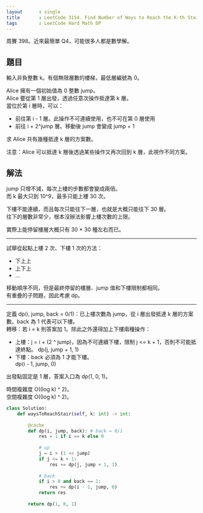 ```yaml
---
layout      : single
title       : LeetCode 3154. Find Number of Ways to Reach the K-th Stair
tags        : LeetCode Hard Math DP
---
```

周賽 398。近來最簡單 Q4，可能很多人都是數學解。  

## 題目

輸入非負整數 k。有個無限層數的樓梯，最低層編號為 0。  

Alice 擁有一個初始值為 0 整數 jump。  
Alice 要從第 1 層出發，透過任意次操作抵達第 k 層。  
當位於第 i 層時，可以：  

- 前往第 i - 1 層。此操作不可連續使用，也不可在第 0 層使用  
- 前往 i + 2^jump 層。移動後 jump 會變成 jump + 1  

求 Alice 共有幾種抵達 k 層的方案數。  

注意：Alice 可以抵達 k 層後透過某些操作又再次回到 k 層，此視作不同方案。  

## 解法

jump 只增不減，每次上樓的步數都會變成兩倍。  
而 k 最大只到 10^9，最多只能上樓 30 次。

下樓不能連續，而且每次只能往下一層，也就是大概只能往下 30 層。  
往下的層數非常少，根本沒辦法影響上樓次數的上限。  

實際上能停留樓層大概只有 30 \* 30 種左右而已。  

---

試舉從起點上樓 2 次、下樓 1 次的方法：  

- 下上上  
- 上下上  
- ...

移動順序不同，但是最終停留的樓層、jump 值和下樓限制都相同。  
有重疊的子問題，因此考慮 dp。  

---

定義 dp(i, jump, back = 0/1)：已上樓次數為 jump，從 i 層出發抵達 k 層的方案數。back 為 1 代表可以下樓。  
轉移：若 i = k 則答案加 1。除此之外還得加上下樓兩種操作：  

- 上樓：j = i + (2 ^ jump)，因為不可連續下樓，限制 j <= k + 1，否則不可能抵達終點。
    dp(j, jump + 1, 1)
- 下樓：back 必須為 1 才能下樓。  
    dp(i - 1, jump, 0)  

出發點固定是 1 層，答案入口為 dp(1, 0, 1)。  

時間複雜度 O((log k) ^ 2)。  
空間複雜度 O((log k) ^ 2)。  

```python
class Solution:
    def waysToReachStair(self, k: int) -> int:
        
        @cache
        def dp(i, jump, back): # back = 0/1
            res = 1 if i == k else 0
            
            # up
            j = i + (1 << jump)
            if j <= k + 1: 
                res += dp(j, jump + 1, 1)
                
            # back
            if i > 0 and back == 1:
                res += dp(i - 1, jump, 0)
            return res
        
        return dp(1, 0, 1)
```
